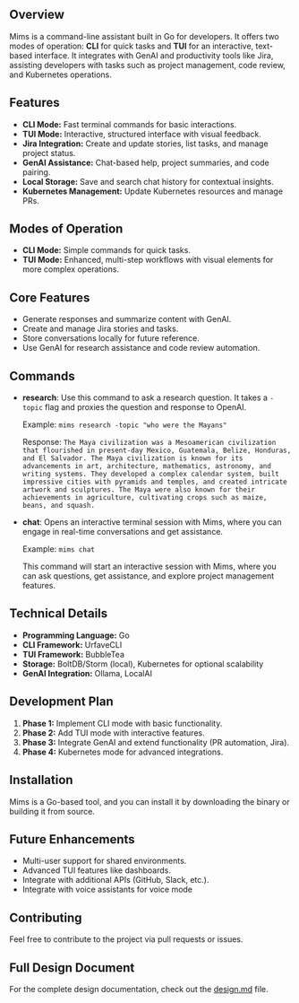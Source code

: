 ## Overview
Mims is a command-line assistant built in Go for developers. It offers two modes of operation: **CLI** for quick tasks and **TUI** for an interactive, text-based interface. It integrates with GenAI and productivity tools like Jira, assisting developers with tasks such as project management, code review, and Kubernetes operations.

## Features
- **CLI Mode:** Fast terminal commands for basic interactions.
- **TUI Mode:** Interactive, structured interface with visual feedback.
- **Jira Integration:** Create and update stories, list tasks, and manage project status.
- **GenAI Assistance:** Chat-based help, project summaries, and code pairing.
- **Local Storage:** Save and search chat history for contextual insights.
- **Kubernetes Management:** Update Kubernetes resources and manage PRs.

## Modes of Operation
- **CLI Mode:** Simple commands for quick tasks.
- **TUI Mode:** Enhanced, multi-step workflows with visual elements for more complex operations.

## Core Features
- Generate responses and summarize content with GenAI.
- Create and manage Jira stories and tasks.
- Store conversations locally for future reference.
- Use GenAI for research assistance and code review automation.

## Commands

- **research**: Use this command to ask a research question. It takes a `-topic` flag and proxies the question and response to OpenAI.

  Example:
  `mims research -topic "who were the Mayans"`

  Response:
  `The Maya civilization was a Mesoamerican civilization that flourished in present-day Mexico, Guatemala, Belize, Honduras, and El Salvador. The Maya civilization is known for its advancements in art, architecture, mathematics, astronomy, and writing systems. They developed a complex calendar system, built impressive cities with pyramids and temples, and created intricate artwork and sculptures. The Maya were also known for their achievements in agriculture, cultivating crops such as maize, beans, and squash.`

- **chat**: Opens an interactive terminal session with Mims, where you can engage in real-time conversations and get assistance.

  Example:
  `mims chat`

   This command will start an interactive session with Mims, where you can ask questions, get assistance, and explore project management features.

## Technical Details
- **Programming Language:** Go
- **CLI Framework:** UrfaveCLI
- **TUI Framework:** BubbleTea
- **Storage:** BoltDB/Storm (local), Kubernetes for optional scalability
- **GenAI Integration:** Ollama, LocalAI

## Development Plan
1. **Phase 1:** Implement CLI mode with basic functionality.
2. **Phase 2:** Add TUI mode with interactive features.
3. **Phase 3:** Integrate GenAI and extend functionality (PR automation, Jira).
4. **Phase 4:** Kubernetes mode for advanced integrations.

## Installation
Mims is a Go-based tool, and you can install it by downloading the binary or building it from source.

## Future Enhancements
- Multi-user support for shared environments.
- Advanced TUI features like dashboards.
- Integrate with additional APIs (GitHub, Slack, etc.).
- Integrate with voice assistants for voice mode

## Contributing
Feel free to contribute to the project via pull requests or issues.

## Full Design Document
For the complete design documentation, check out the [design.md](design.md) file.
